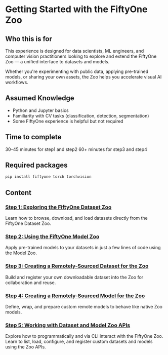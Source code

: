 # Getting Started with the FiftyOne Zoo

## Who this is for

This experience is designed for data scientists, ML engineers, and computer vision practitioners looking to explore and extend the FiftyOne Zoo — a unified interface to datasets and models.

Whether you're experimenting with public data, applying pre-trained models, or sharing your own assets, the Zoo helps you accelerate visual AI workflows.

## Assumed Knowledge

- Python and Jupyter basics
- Familiarity with CV tasks (classification, detection, segmentation)
- Some FiftyOne experience is helpful but not required

## Time to complete

30–45 minutes for step1 and step2
60+ minutes for step3 and step4

## Required packages

```bash
pip install fiftyone torch torchvision
```

## Content

### [Step 1: Exploring the FiftyOne Dataset Zoo](./step1.ipynb)  
Learn how to browse, download, and load datasets directly from the FiftyOne Dataset Zoo.

### [Step 2: Using the FiftyOne Model Zoo](./step2.ipynb)  
Apply pre-trained models to your datasets in just a few lines of code using the Model Zoo.

### [Step 3: Creating a Remotely-Sourced Dataset for the Zoo](./step3.ipynb)  
Build and register your own downloadable dataset into the Zoo for collaboration and reuse.

### [Step 4: Creating a Remotely-Sourced Model for the Zoo](./step4.ipynb)  
Define, wrap, and prepare custom remote models to behave like native Zoo models.

### [Step 5: Working with Dataset and Model Zoo APIs](./step5.ipynb)  
Explore how to programmatically and via CLI interact with the FiftyOne Zoo. Learn to list, load, configure, and register custom datasets and models using the Zoo APIs.